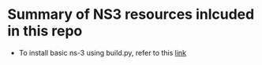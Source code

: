 # Summary of NS3 resources inlcuded in this repo

- To install basic ns-3 using build.py, refer to this [link](https://github.com/mprsk/ns3-tutorials/blob/main/Installation.md)

